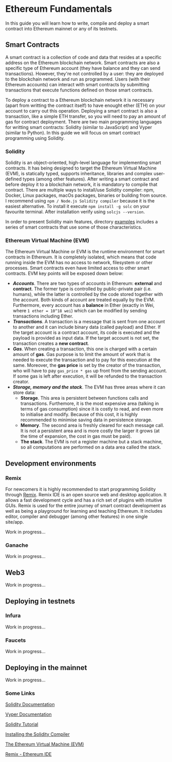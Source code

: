 # Ethereum Fundamentals
In this guide you will learn how to write, compile and deploy a smart contract into Ethereum mainnet or any of its testnets.

## Smart Contracts
A smart contract is a collection of code and data that resides at a specific address on the Ethereum blockchain network. Smart contracts are also a specific type of Ethereum account (they have balance and they can send transactions). However, they're not controlled by a user: they are deployed to the blockchain network and run as programmed. Users (with their Ethereum accounts) can interact with smart contracts by submitting transactions that execute functions defined on those smart contracts.

To deploy a contract to a Ethereum blockchain network it is necessary (apart from writting the contract itself) to have enought ether (ETH) on your account to carry out this operation. Deploying a smart contract is also a transaction, like a simple ETH transfer, so you will need to pay an amount of gas for contract deployment. There are two main programming languages for writting smart contracts: Solidity (similar to JavaScript) and Vyper (similar to Python). In this guide we will focus on smart contract programming using Solidity.

### Solidity
Solidity is an object-oriented, high-level language for implementing smart contracts. It has being designed to target the Ethereum Virtual Machine (EVM), is statically typed, supports inheritance, libraries and complex user-defined types (among other features). After writing a smart contract and before deploy it to a blockchain network, it is mandatory to compile that contract. There are multiple ways to install/use Solidity compiler: npm, Docker, Linux packages, macOs packages, binaries or building from source. I recommend using `npm / Node.js Solidity compiler` because it is the easiest alternative. To install it execute `npm install -g solc` on your favourite terminal. After installation verify using `solcjs --version`.

In order to present Solidity main features, directory [examples](./examples) includes a series of smart contracts that use some of those characteristics.

### Ethereum Virtual Machine (EVM)
The Ethereum Virtual Machine or EVM is the runtime environment for smart contracts in Ethereum. It is completely isolated, which means that code running inside the EVM has no access to network, filesystem or other processes. Smart contracts even have limited access to other smart contracts. EVM key points will be exposed down below:
* ___Accounts___. There are two types of accounts in Ethereum: __external__ and __contract__. The former type is controlled by public-private pair (i.e. humans), while the latter is controlled by the code stored together with the account. Both kinds of account are treated equally by the EVM. Furthermore, every account has a __balance__ in Ether (exactly in Wei, where `1 ether = 10^18 wei`) which can be modified by sending transactions including Ether.
* ___Transactions___. A transaction is a message that is sent from one account to another and it can include binary data (called payload) and Ether. If the target account is a contract account, its code is executed and the payload is provided as input data. If the target account is not set, the transaction creates a __new contract__.
* ___Gas___. When creating a transaction, this one is charged with a certain amount of __gas__. Gas purpose is to limit the amount of work that is needed to execute the transaction and to pay for this execution at the same. Moreover, the __gas price__ is set by the creator of the transaction, who will have to pay `gas_price * gas` up front from the sending account. If some gas is left after execution, it will be refunded to the transaction creator.
* ___Storage, memory and the stack___. The EVM has three areas where it can store data:
  * __Storage__. This area is persistent between functions calls and transactions. Furthemore, it is the most expensive area (talking in terms of gas consumption) since it is costly to read, and even more to initialise and modify. Because of this cost, it is highly recommended to minimise saving data in persistence storage.
  * __Memory__. The second area is freshly cleared for each message call. It is not a persistent area and is more costly the larger it grows (at the time of expansion, the cost in gas must be paid).
  * __The stack__. The EVM is not a register machine but a stack machine, so all computations are performed on a data area called the stack.

## Development environments

### Remix
For newcomers it is highly recommended to start programming Solidity through [Remix](#some-links). Remix IDE is an open source web and desktop application. It allows a fast development cycle and has a rich set of plugins with intuitive GUIs. Remix is used for the entire journey of smart contract development as well as being a playground for learning and teaching Ethereum. It includes editor, compiler and debugger (among other features) in one single site/app. 

Work in progress...

### Ganache
Work in progress...

## Web3
Work in progress...

## Deploying in testnets

### Infura
Work in progress...

### Faucets
Work in progress...

## Deploying in the mainnet
Work in progress...

### Some Links
[Solidity Documentation](https://docs.soliditylang.org/)

[Vyper Documentation](https://vyper.readthedocs.io/)

[Solidity Tutorial](https://www.tutorialspoint.com/solidity/)

[Installing the Solidity Compiler](https://docs.soliditylang.org/en/v0.8.1/installing-solidity.html#installing)

[The Ethereum Virtual Machine (EVM)](https://docs.soliditylang.org/en/v0.8.1/introduction-to-smart-contracts.html#the-ethereum-virtual-machine)

[Remix - Ethereum IDE](https://remix.ethereum.org/)